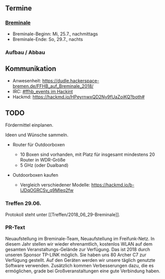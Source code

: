 ## Termine

### [Breminale](http://www.breminale-festival.de/)
* Breminale-Beginn: Mi, 25.7., nachmittags
* Breminale-Ende: So, 29.7., nachts

### Aufbau / Abbau

## Kommunikation
* Anwesenheit: https://dudle.hackerspace-bremen.de/FFHB_auf_Breminale_2018/
* IRC: [#ffhb_events im Hackint](irc://irc.hackint.org/ffhb_events)
* Hackmd: https://hackmd.io/HPeyrnwxQD2Ny9fUaZoiKQ?both#

## TODO
Fördermittel einplanen.

Ideen und Wünsche sammeln.

- Router für Outdoorboxen
  - 10 Boxen sind vorhanden, mit Platz für insgesamt mindestens 20 Router in WDR-Größe
  - 5 GHz (oder Dualband)

- Outdoorboxen kaufen
  - Vergleich verschiedener Modelle: https://hackmd.io/b-IJDqOGRCSv_q9MIeq2fw

### Treffen 29.06.
Protokoll steht unter [[Treffen/2018_06_29-Breminale]].


### PR-Text

Neuaufstellung im Breminale-Team, Neuaufstellung im Freifunk-Netz. In diesem Jahr stellen wir wieder ehrenamtlich, kostenlos WLAN auf dem gesamten Veranstaltungs-Gelände zur Verfügung. Das ist 2018 durch unseren Sponsor TP-LINK möglich. Sie haben uns 80 Archer C7 zur Verfügung gestellt. Auf den Geräten werden wir unsere täglich genutzte Software verwenden. Zusätzlich kommen Verbesserungen dazu, die es ermöglichen, grade bei Großveranstaltungen eine gute Verbindung haben. 

